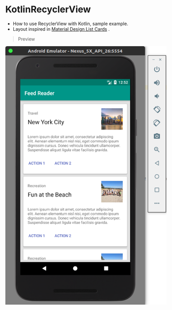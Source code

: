 # KotlinRecyclerView

* How to use RecyclerView with Kotlin, sample example.
* Layout inspired in [Material Design List Cards](https://material.io/guidelines/components/cards.html#cards-content) .

> Preview

![alt tag](https://github.com/AleBarreto/KotlinRecyclerView/blob/master/print/teste.png?raw=true)
